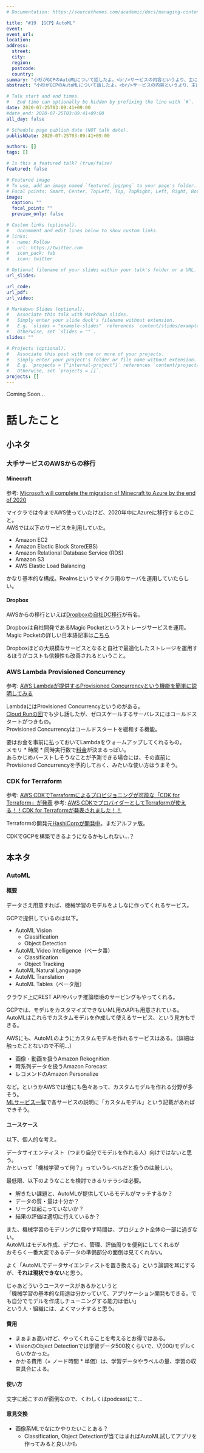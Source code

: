 ```yaml
---
# Documentation: https://sourcethemes.com/academic/docs/managing-content/

title: "#19 【GCP】AutoML"
event:
event_url:
location:
address:
  street:
  city:
  region:
  postcode:
  country:
summary: "小杉がGCPのAutoMLについて話したよ。<br/>サービスの内容というより、主に使い所とか考え方について話したよ。"
abstract: "小杉がGCPのAutoMLについて話したよ。<br/>サービスの内容というより、主に使い所とか考え方について話したよ。"

# Talk start and end times.
#   End time can optionally be hidden by prefixing the line with `#`.
date: 2020-07-25T03:09:41+09:00
#date_end: 2020-07-25T03:09:41+09:00
all_day: false

# Schedule page publish date (NOT talk date).
publishDate: 2020-07-25T03:09:41+09:00

authors: []
tags: []

# Is this a featured talk? (true/false)
featured: false

# Featured image
# To use, add an image named `featured.jpg/png` to your page's folder. 
# Focal points: Smart, Center, TopLeft, Top, TopRight, Left, Right, BottomLeft, Bottom, BottomRight.
image:
  caption: ""
  focal_point: ""
  preview_only: false

# Custom links (optional).
#   Uncomment and edit lines below to show custom links.
# links:
# - name: Follow
#   url: https://twitter.com
#   icon_pack: fab
#   icon: twitter

# Optional filename of your slides within your talk's folder or a URL.
url_slides:

url_code:
url_pdf:
url_video:

# Markdown Slides (optional).
#   Associate this talk with Markdown slides.
#   Simply enter your slide deck's filename without extension.
#   E.g. `slides = "example-slides"` references `content/slides/example-slides.md`.
#   Otherwise, set `slides = ""`.
slides: ""

# Projects (optional).
#   Associate this post with one or more of your projects.
#   Simply enter your project's folder or file name without extension.
#   E.g. `projects = ["internal-project"]` references `content/project/deep-learning/index.md`.
#   Otherwise, set `projects = []`.
projects: []
---
```


Coming Soon...

# 話したこと

## 小ネタ

### 大手サービスのAWSからの移行

#### Minecraft

参考: [Microsoft will complete the migration of Minecraft to Azure by the end of 2020](https://mspoweruser.com/microsoft-migrate-minecraft-azure-2020/)

マイクラでは今までAWS使っていたけど、2020年中にAzureに移行するとのこと。  
AWSでは以下のサービスを利用していた。

* Amazon EC2
* Amazon Elastic Block Store(EBS)
* Amazon Relational Database Service (RDS)
* Amazon S3
* AWS Elastic Load Balancing

かなり基本的な構成。Realmsというマイクラ用のサーバを運用していたらしい。


#### Dropbox

AWSからの移行といえば[Dropboxの自社DC移行](https://postd.cc/inside-the-magic-pocket/)が有名。

Dropboxは自社開発であるMagic Pocketというストレージサービスを運用。
Magic Pocketの詳しい日本語記事は[こちら](https://postd.cc/inside-the-magic-pocket/)

Dropboxほどの大規模なサービスとなると自社で最適化したストレージを運用するほうがコストも信頼性も改善されるということ。


### AWS Lambda Provisioned Concurrency

参考: [AWS Lambdaが提供するProvisioned Concurrencyという機能を簡単に説明してみる](https://www.keisuke69.net/entry/2020/07/21/193701)  

LambdaにはProvisioned Concurrencyというのがある。  
[Cloud Runの回](https://mukiudo.dev/podcast/0017/)でも少し話したが、ゼロスケールするサーバレスにはコールドスタートがつきもの。  
Provisioned Concurrencyはコールドスタートを緩和する機能。

要はお金を事前に払っておいてLambdaをウォームアップしてくれるもの。  
メモリ * 時間 * 同時実行数で[料金](https://aws.amazon.com/jp/lambda/pricing/#Provisioned_Concurrency_Pricing)が決まるっぽい。  
あらかじめバーストしそうなことが予測できる場合には、その直前にProvisioned Concurrencyを予約しておく、みたいな使い方はうまそう。  


### CDK for Terraform

参考: [AWS CDKでTerraformによるプロビジョニングが可能な「CDK for Terraform」が発表](https://codezine.jp/article/detail/12605)
参考: [AWS CDKでプロバイダーとしてTerraformが使える！！CDK for Terraformが発表されました！！](https://dev.classmethod.jp/articles/cdk-for-terraform/)

Terraformの開発元[HashiCorpが開発中](https://www.hashicorp.com/blog/cdk-for-terraform-enabling-python-and-typescript-support/)。まだアルファ版。

CDKでGCPを構築できるようになるかもしれない...？


## 本ネタ

### AutoML

#### 概要

データさえ用意すれば、機械学習のモデルをよしなに作ってくれるサービス。

GCPで提供しているのは以下。

* AutoML Vision
  - Classification
  - Object Detection
* AutoML Video Intelligence（ベータ番）
  - Classification
  - Object Tracking
* AutoML Natural Language
* AutoML Translation
* AutoML Tables（ベータ版）

クラウド上にREST APIやバッチ推論環境のサービングもやってくれる。

GCPでは、モデルをカスタマイズできないML用のAPIも用意されている。  
AutoMLはこれらでカスタムモデルを作成して使えるサービス、という見方もできる。


AWSにも、AutoMLのようにカスタムモデルを作れるサービスはある。（詳細は触ったことないので不明...）
* 画像・動画を扱うAmazon Rekognition
* 時系列データを扱うAmazon Forecast
* レコメンドのAmazon Personalize

など。というかAWSでは他にも色々あって、カスタムモデルを作れる分野が多そう。  
[MLサービス一覧](https://aws.amazon.com/jp/machine-learning/)で各サービスの説明に「カスタムモデル」という記載があればできそう。


#### ユースケース

以下、個人的な考え。

データサイエンティスト（つまり自分でモデルを作れる人）向けではないと思う。  
かといって「機械学習って何？」っていうレベルだと扱うのは厳しい。

最低限、以下のようなことを検討できるリテラシは必要。

* 解きたい課題と、AutoMLが提供しているモデルがマッチするか？
* データの質・量は十分か？
* リークは起こっていないか？
* 結果の評価は適切に行えているか？

また、機械学習のモデリングに費やす時間は、プロジェクト全体の一部に過ぎない。  
AutoMLはモデル作成、デプロイ、管理、評価周りを便利にしてくれるが  
おそらく一番大変であるデータの準備部分の面倒は見てくれない。

よく「AutoMLでデータサイエンティストを置き換える」という論調を耳にするが、**それは現状できない**と思う。  

じゃあどういうユースケースがあるかというと  
「機械学習の基本的な用途は分かっていて、アプリケーション開発もできる。でも自分でモデルを作成しチューニングする能力は低い」  
という人・組織には、よくマッチすると思う。


#### 費用

* まぁまぁ高いけど、やってくれることを考えるとお得ではある。
* VisionのObject Detectionでは学習データ500枚くらいで、\7,000/モデルくらいかかった。  
* かかる費用（= ノード時間 * 単価）は、学習データやラベルの量、学習の収束具合による。


#### 使い方

文字に起こすのが面倒なので、くわしくはpodcastにて...


#### 意見交換

* 画像系MLでなにかやりたいことある？
  - Classification, Object Detectionが当てはまればAutoML試してアプリを作ってみると良いかも
